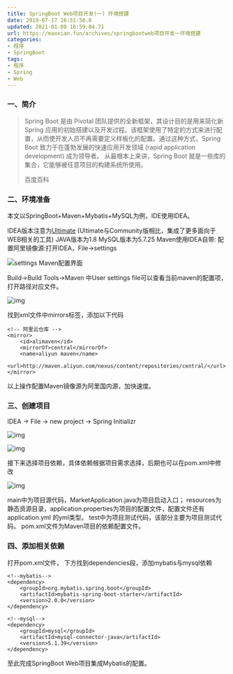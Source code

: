 ```yaml
---
title: SpringBoot Web项目开发(一) 环境搭建
date: 2019-07-17 16:51:50.0
updated: 2021-01-08 16:59:04.71
url: https://maoxian.fun/archives/springbootweb项目开发一环境搭建
categories: 
- 程序
- SpringBoot
tags: 
- 程序
- Spring
- Web
---
```


### 一、简介 

> Spring Boot 是由 Pivotal 团队提供的全新框架，其设计目的是用来简化新 Spring 应用的初始搭建以及开发过程。该框架使用了特定的方式来进行配置，从而使开发人员不再需要定义样板化的配置。通过这种方式，Spring Boot 致力于在蓬勃发展的快速应用开发领域 (rapid application development) 成为领导者。
> 从最根本上来讲，Spring Boot 就是一些库的集合，它能够被任意项目的构建系统所使用。
>
> 百度百科

### 二、环境准备

本文以SpringBoot+Maven+Mybatis+MySQL为例，IDE使用IDEA。

IDEA版本注意为[Ultimate](https://www.jetbrains.com/idea/download/#section=windows) (Ultimate与Community版相比，集成了更多面向于WEB相关的工具)
JAVA版本为1.8
MySQL版本为5.7.25
Maven使用IDEA自带:
配置阿里镜像源:打开IDEA，File->settings

![settings Maven配置界面](https://img-maoxian-fun.oss-cn-hangzhou.aliyuncs.com/MxBlogImg/image-6f86f7b3534efc8beea3605a38cbbf89-603c10-1610093064.png?x-oss-process=style/mxcompress)

Build->Build Tools->Maven 中User settings file可以查看当前maven的配置项，打开路径对应文件。

![img](https://img-maoxian-fun.oss-cn-hangzhou.aliyuncs.com/MxBlogImg/code-1024x962-9fd180e94b6f4c39f337826276a85612-f13f0b-1610093081.png?x-oss-process=style/mxcompress)

找到xml文件中mirrors标签，添加以下代码

```
<!-- 阿里云仓库 -->
<mirror>
	<id>alimaven</id>
	<mirrorOf>central</mirrorOf>
	<name>aliyun maven</name>
	<url>http://maven.aliyun.com/nexus/content/repositories/central/</url>
</mirror>
```

以上操作配置Maven镜像源为阿里国内源，加快速度。

### 三、创建项目

IDEA -> File -> new project -> Spring Initializr

![img](https://img-maoxian-fun.oss-cn-hangzhou.aliyuncs.com/MxBlogImg/image-2-c01e335af8aa7df297d410e301476c8e-6bfc6e-1610093103.png?x-oss-process=style/mxcompress)

![img](https://img-maoxian-fun.oss-cn-hangzhou.aliyuncs.com/MxBlogImg/image-3-a14b40a6b746c315bd60a322a18f30d8-e798c4-1610093115.png?x-oss-process=style/mxcompress)

接下来选择项目依赖，具体依赖根据项目需求选择，后期也可以在pom.xml中修改

![img](https://img-maoxian-fun.oss-cn-hangzhou.aliyuncs.com/MxBlogImg/image-4-bb52f36d371102cd655b6af50120313b-ec34aa-1610093175.png?x-oss-process=style/mxcompress)

main中为项目源代码，MarketApplication.java为项目启动入口；
resources为静态资源目录，application.properties为项目的配置文件，配置文件还有 application.yml 的yml类型。
test中为项目测试代码，该部分主要为项目测试代码。
pom.xml文件为Maven项目的依赖配置文件。

### 四、添加相关依赖

打开pom.xml文件，
下方找到dependencies段，添加mybatis与mysql依赖

```
<!--mybatis-->
<dependency>
    <groupId>org.mybatis.spring.boot</groupId>
    <artifactId>mybatis-spring-boot-starter</artifactId>
    <version>2.0.0</version>
</dependency>

<!--mysql-->
<dependency>
    <groupId>mysql</groupId>
    <artifactId>mysql-connector-java</artifactId>
    <version>5.1.39</version>
</dependency>
```

至此完成SpringBoot Web项目集成Mybatis的配置。